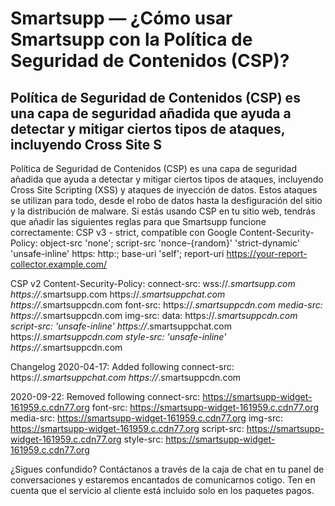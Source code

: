 # Smartsupp — ¿Cómo usar Smartsupp con la Política de Seguridad de Contenidos (CSP)?
## Política de Seguridad de Contenidos (CSP) es una capa de seguridad añadida que ayuda a detectar y mitigar ciertos tipos de ataques, incluyendo Cross Site S
Política de Seguridad de Contenidos (CSP) es una capa de seguridad añadida que ayuda a detectar y mitigar ciertos tipos de ataques, incluyendo Cross Site Scripting (XSS) y ataques de inyección de datos. Estos ataques se utilizan para todo, desde el robo de datos hasta la desfiguración del sitio y la distribución de malware.
Si estás usando CSP en tu sitio web, tendrás que añadir las siguientes reglas para que Smartsupp funcione correctamente:
CSP v3 - strict, compatible con Google
Content-Security-Policy:
object-src 'none';
script-src 'nonce-{random}' 'strict-dynamic' 'unsafe-inline' https: http:;
base-uri 'self';
report-uri https://your-report-collector.example.com/

CSP v2
Content-Security-Policy: 
    connect-src: 
        wss://*.smartsupp.com
        https://*.smartsupp.com 
        https://*.smartsuppchat.com
        https://*.smartsuppcdn.com
    font-src: 
        https://*.smartsuppcdn.com
    media-src: 
        https://*.smartsuppcdn.com
    img-src: 
        data: 
        https://*.smartsuppcdn.com
    script-src: 
        'unsafe-inline' 
        https://*.smartsuppchat.com 
        https://*.smartsuppcdn.com
    style-src: 
        'unsafe-inline' 
        https://*.smartsuppcdn.com

Changelog 2020-04-17: Added following
connect-src:
    https://*.smartsuppchat.com
    https://*.smartsuppcdn.com

2020-09-22: Removed following
   connect-src: 
        https://smartsupp-widget-161959.c.cdn77.org
    font-src: 
        https://smartsupp-widget-161959.c.cdn77.org
    media-src: 
        https://smartsupp-widget-161959.c.cdn77.org
    img-src: 
        https://smartsupp-widget-161959.c.cdn77.org
    script-src: 
        https://smartsupp-widget-161959.c.cdn77.org
    style-src:
        https://smartsupp-widget-161959.c.cdn77.org

¿Sigues confundido? Contáctanos a través de la caja de chat en tu panel de conversaciones y estaremos encantados de comunicarnos cotigo. Ten en cuenta que el servicio al cliente está incluido solo en los paquetes pagos.

